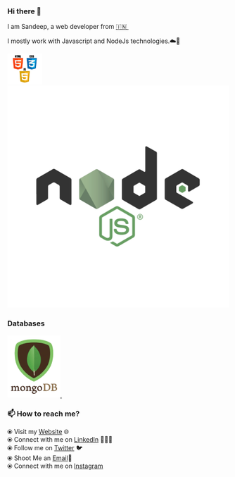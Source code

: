 ### Hi there 👋

I am Sandeep, a web developer from [🇮🇳 ](https://en.wikipedia.org/wiki/India)&nbsp; 

I mostly work with  Javascript and NodeJs technologies.☁️🚀

<p>
<a href="https://www.w3.org/wiki/The_web_standards_model_-_HTML_CSS_and_JavaScript" target="_blank" >
     <img src="assets/html-css-js.png" height="70" />
 </a>
 <a href="https://nodejs.org/en/docs/" target="_blank">
   <img src="assets/nodejs.ai"/>
 </a>
 </p>
 
 ### Databases
 <p>
  <a href="https://www.mongodb.com/" target="_blank" >
    <img src="assets/mongo.gif" width="120" />
  </a>&nbsp;&nbsp;
</p>
 

### 📫 How to reach me? 

  ⦿ Visit my [Website]() 🌐 <br>
  ⦿ Connect with me on [LinkedIn](https://www.linkedin.com/in/sandeep-kumar-srivastava-8470ba171/) 👨🏻‍💻 <br>
  ⦿ Follow me on [Twitter](https://twitter.com/sd769113) 🐦 <br>
  ⦿ Shoot Me an [Email](mailto:sd769113@gmail.com)💌<br>
  ⦿ Connect with me on [Instagram](https://www.instagram.com/_sandeepsrivastava_/) <br>
  
